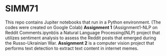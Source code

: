 # SIMM71
This repo contains Jupiter notebooks that run in a Python environment. (The codes were created on Google Colab)
**Assignment 1** (Assignment1-NLP on Reddit Comments.ipynb)is a Natural Language Processing(NLP) project that utilizes sentiment analysis to assess the Reddit posts that emerged during the Russo-Ukrainian War.
**Assignment 2** is a computer vision project that performs text detection to extract text content in internet memes. 

